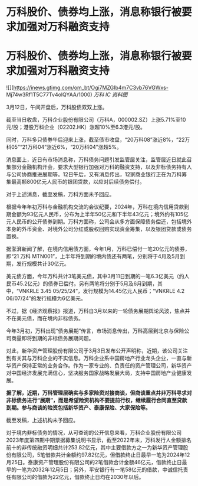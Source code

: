 # 万科股价、债券均上涨，消息称银行被要求加强对万科融资支持

# 万科股价、债券均上涨，消息称银行被要求加强对万科融资支持

![](https://inews.gtimg.com/om_bt/Ogi7MZGIb4m7C3vb76VGWxs-
Mj74w3Rf1T5C77Tv4olQYAA/1000) _万科 IC 资料图_

3月12日，午间开盘后，万科股债双双上涨。

截至当日收盘，万科企业股份有限公司（万科A，000002.SZ）上涨5.71%至10元/股；港股万科企业（02202.HK）涨超10%至6.3港元/股。

同时，万科多只债券午后迎来上涨，截至债市收盘，“20万科08”涨近8%，“22万科05”“21万科04”涨近6%，“20万科04”涨超5%。

消息面上，近日有市场消息称，万科债务问题引发监管层关注，监管层近日就此召集部分金融机构开会，要求大型银行加强对万科的融资支持，以及非标债务持有人与公司协商推进展期等。12日午后，又有消息传出，12家商业银行正在为万科筹集最高额800亿元人民币的银团贷款，以应对后续债务偿付。

对于上述消息，截至发稿，万科方面未予回应。

根据今年年初万科与金融机构交流的会议纪要，2024年，万科在境内信用贷款到期金额为93亿元人民币，分布为上半年50亿元和下半年43亿元；境外约有105亿元人民币的公开债券到期。万科方面称，公司会从多方面保障债务偿还，包括境外本身的外币资金、对境外公司分红或股权回购实现资金筹集，以及银团贷款或债务置换。

据澎湃新闻了解，在境内信用债方面，今年1月，万科已偿付一笔20亿元的债券，即“21 万科
MTN001”，上半年将到期的境内债还有两笔，分别将于4月及5月到期，发行规模共计30亿元。

美元债方面，今年万科共计3笔美元债，其中3月11日到期的一笔6.3亿美元（约人民币45.2亿元）的债券已偿付。另有两笔将分别于5月及6月到期，其中，“VNKRLE
3.45 05/25/24”，发行规模为14.45亿元人民币；“VNKRLE 4.2 06/07/24”的发行规模为6亿美元。

不过，据《经济观察报》报道，万科自3月以来的一轮债务展期舆论风波，焦点并不在美元债，而在境内非标债务。

今年3月初，万科出现“债务展期”传言，市场消息传出，万科高层到北京与保险公司商量即将到期的非标债务展期问题。

对此，新华资产管理股份有限公司于3月3日发布公开声明称，近期，该公司关注到有关其与万科企业的不实信息。万科企业系中国房地产行业龙头企业，一直与新华资产保持正常的业务合作。作为一家专业的、负责任的资产管理公司，新华资产对中国经济发展充满信心，坚决服务国家战略发展大局，支持中国房地产业健康发展。

**据了解，近期，万科管理层确实与多家险资对接商谈，但商谈重点并非万科寻求对非标债务进行“展期”，而是希望险资机构不要提前行权，继续履行合同直至贷款到期。参与商谈的险资包括新华资产、泰康保险、大家保险等。**

截至发稿，上述机构未予回应。

对于境内非标债务的情况，从可查询的公开信息来看，万科企业股份有限公司2023年度第四期中期票据募集说明书显示，截至2022年末，万科发行人金额排名前十的非传统融资明细共计253.82亿元，其中主要借款方之一为新华资产管理股份有限公司，5笔借款共计金额约97.82亿元，但借款终止日最早一笔为2024年12月25日。泰康资产管理股份有限公司的2笔借款合计金额46亿元，借款终止日最早的一笔为2032年12月5日；另外，平安银行有一笔58亿元的借款，中诚信托责任有限公司的借款为22亿元，借款终止日均在2030年以后。

